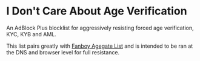 # I Don't Care About Age Verification
An AdBlock Plus blocklist for aggressively resisting forced age verification, KYC, KYB and AML.

This list pairs greatly with [Fanboy Agegate List](https://fanboy.co.nz/fanboy-agegate.txt) and is intended to be ran at the DNS and browser level for full resistance.
